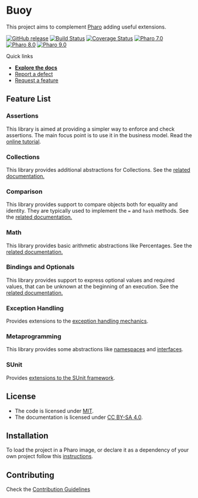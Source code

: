 # Buoy

This project aims to complement [Pharo](https://www.pharo.org) adding useful extensions.

[![GitHub release](https://img.shields.io/github/release/ba-st/Buoy.svg)](https://github.com/ba-st/Buoy/releases/latest)
[![Build Status](https://github.com/ba-st/Buoy/workflows/Unit%20Tests/badge.svg?branch=release-candidate)](https://github.com/ba-st/Buoy/actions?query=workflow%3AUnit%20Tests)
[![Coverage Status](https://codecov.io/github/ba-st/Buoy/coverage.svg?branch=release-candidate)](https://codecov.io/gh/ba-st/Buoy/branch/release-candidate)
[![Pharo 7.0](https://img.shields.io/badge/Pharo-7.0-informational)](https://pharo.org)
[![Pharo 8.0](https://img.shields.io/badge/Pharo-8.0-informational)](https://pharo.org)
[![Pharo 9.0](https://img.shields.io/badge/Pharo-9.0-informational)](https://pharo.org)

Quick links
- [**Explore the docs**](docs/) 
- [Report a defect](https://github.com/ba-st/Buoy/issues/new?labels=Type%3A+Defect) 
- [Request a feature](https://github.com/ba-st/Buoy/issues/new?labels=Type%3A+Feature)

## Feature List

### Assertions

This library is aimed at providing a simpler way to enforce and check assertions. The main focus point is to use it in the business model. Read the [online tutorial](docs/Assertions.md).

### Collections

This library provides additional abstractions for Collections. See the [related documentation.](docs/Collections.md)

### Comparison

This  library provides support to compare objects both for equality and identity. They are typically used to implement the `=` and `hash` methods. See the [related documentation.](docs/Comparison.md)

### Math

This library provides basic arithmetic abstractions like Percentages. See the [related documentation.](docs/Math.md)

### Bindings and Optionals

This library provides support to express optional values and required values, that can be unknown at the beginning of an execution. See the [related documentation.](docs/BindingsAndOptionals.md)

### Exception Handling

Provides extensions to the [exception handling mechanics](docs/ExceptionHandling.md).

### Metaprogramming

This library provides some abstractions like [namespaces](docs/Namespaces.md) and [interfaces](docs/Interfaces.md).

### SUnit

Provides [extensions to the SUnit framework](docs/SUnit.md).

## License

- The code is licensed under [MIT](LICENSE).
- The documentation is licensed under [CC BY-SA 4.0](http://creativecommons.org/licenses/by-sa/4.0/).

## Installation

To load the project in a Pharo image, or declare it as a dependency of your own project follow this [instructions](docs/Installation.md).

## Contributing

Check the [Contribution Guidelines](CONTRIBUTING.md)
